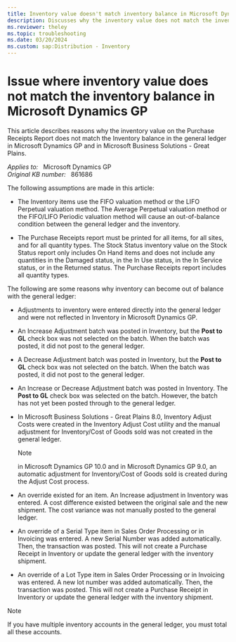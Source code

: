 ```yaml
---
title: Inventory value doesn't match inventory balance in Microsoft Dynamics GP
description: Discusses why the inventory value does not match the inventory balance in the general ledger when you use the LIFO/FIFO Perpetual valuation method in Microsoft Dynamics GP.
ms.reviewer: theley
ms.topic: troubleshooting
ms.date: 03/20/2024
ms.custom: sap:Distribution - Inventory
---
```

# Issue where inventory value does not match the inventory balance in Microsoft Dynamics GP

This article describes reasons why the inventory value on the Purchase Receipts Report does not match the Inventory balance in the general ledger in Microsoft Dynamics GP and in Microsoft Business Solutions - Great Plains.

_Applies to:_ &nbsp; Microsoft Dynamics GP  
_Original KB number:_ &nbsp; 861686

The following assumptions are made in this article:

- The Inventory items use the FIFO valuation method or the LIFO Perpetual valuation method. The Average Perpetual valuation method or the FIFO/LIFO Periodic valuation method will cause an out-of-balance condition between the general ledger and the inventory.

- The Purchase Receipts report must be printed for all items, for all sites, and for all quantity types. The Stock Status inventory value on the Stock Status report only includes On Hand items and does not include any quantities in the Damaged status, in the In Use status, in the In Service status, or in the Returned status. The Purchase Receipts report includes all quantity types.

The following are some reasons why inventory can become out of balance with the general ledger:

- Adjustments to inventory were entered directly into the general ledger and were not reflected in Inventory in Microsoft Dynamics GP.

- An Increase Adjustment batch was posted in Inventory, but the **Post to GL** check box was not selected on the batch. When the batch was posted, it did not post to the general ledger.

- A Decrease Adjustment batch was posted in Inventory, but the **Post to GL** check box was not selected on the batch. When the batch was posted, it did not post to the general ledger.

- An Increase or Decrease Adjustment batch was posted in Inventory. The **Post to GL** check box was selected on the batch. However, the batch has not yet been posted through to the general ledger.

- In Microsoft Business Solutions - Great Plains 8.0, Inventory Adjust Costs were created in the Inventory Adjust Cost utility and the manual adjustment for Inventory/Cost of Goods sold was not created in the general ledger.

    > [!NOTE]
    > in Microsoft Dynamics GP 10.0 and in Microsoft Dynamics GP 9.0, an automatic adjustment for Inventory/Cost of Goods sold is created during the Adjust Cost process.

- An override existed for an item. An Increase adjustment in Inventory was entered. A cost difference existed between the original sale and the new shipment. The cost variance was not manually posted to the general ledger.

- An override of a Serial Type item in Sales Order Processing or in Invoicing was entered. A new Serial Number was added automatically. Then, the transaction was posted. This will not create a Purchase Receipt in Inventory or update the general ledger with the inventory shipment.

- An override of a Lot Type item in Sales Order Processing or in Invoicing was entered. A new lot number was added automatically. Then, the transaction was posted. This will not create a Purchase Receipt in Inventory or update the general ledger with the inventory shipment.

> [!NOTE]
> If you have multiple inventory accounts in the general ledger, you must total all these accounts.
